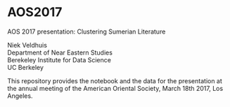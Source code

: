 # AOS2017
AOS 2017 presentation: Clustering Sumerian Literature

Niek Veldhuis  
Department of Near Eastern Studies  
Berekeley Institute for Data Science  
UC Berkeley

This repository provides the notebook and the data for the presentation at the annual meeting of the American Oriental Society, March 18th 2017, Los Angeles.
